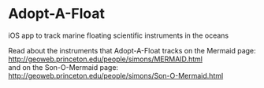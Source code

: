 # Adopt-A-Float
iOS app to track marine floating scientific instruments in the oceans

Read about the instruments that Adopt-A-Float tracks on the
Mermaid page: http://geoweb.princeton.edu/people/simons/MERMAID.html \
and on the Son-O-Mermaid page: http://geoweb.princeton.edu/people/simons/Son-O-Mermaid.html
